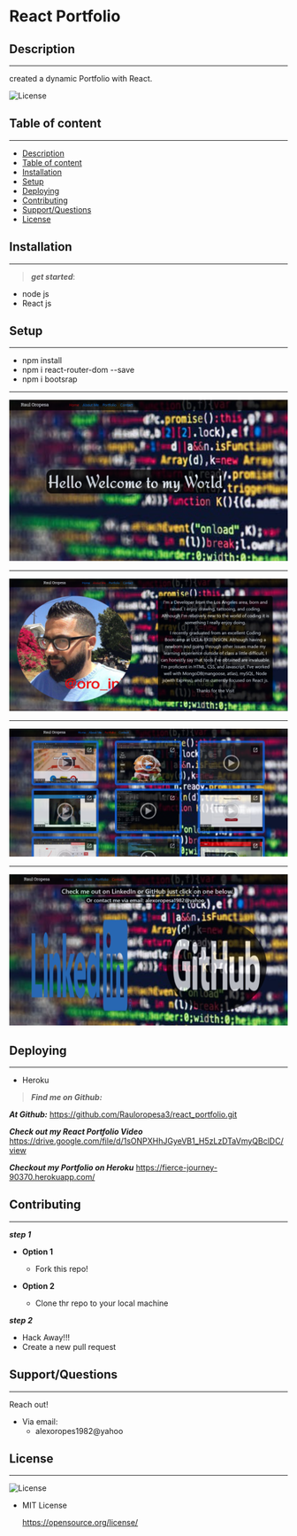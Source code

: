 # React Portfolio

## Description

---

created a dynamic Portfolio with React.

![License](https://img.shields.io/badge/LICENSE-MIT-maroon)

## Table of content

---

- [Description](#description)
- [Table of content](#table-of-content)
- [Installation](#installation)
- [Setup](#setup)
- [Deploying](#deploying)
- [Contributing](#contributing)
- [Support/Questions](#supportquestions)
- [License](#license)

## Installation

---

> **_get started_**:

- node js
- React js

## Setup

---

- npm install
- npm i react-router-dom --save
- npm i bootsrap

---

![picture of the React Portfolio App](reactPort1.png)

---

![picture of the React Portfolio App](reactPort2.png)

---

![picture of the React Portfolio App](reactPort3.png)

---

![picture of the React Portfolio App](reactPort4.png)

## Deploying

---

- Heroku

> **_Find me on Github:_**

**_At Github:_**
<https://github.com/Rauloropesa3/react_portfolio.git>

**_Check out my React Portfolio Video_**
<https://drive.google.com/file/d/1sONPXHhJGyeVB1_H5zLzDTaVmyQBclDC/view>

**_Checkout my Portfolio on Heroku_**
<https://fierce-journey-90370.herokuapp.com/>

## Contributing

---

**_step 1_**

- **Option 1**

  - Fork this repo!

- **Option 2**
  - Clone thr repo to your local machine

**_step 2_**

- Hack Away!!!
- Create a new pull request

## Support/Questions

---

Reach out!

- Via email:
  - alexoropes1982@yahoo

## License

---

![License](https://img.shields.io/badge/LICENSE-MIT-maroon)

- MIT License

  <https://opensource.org/license/>

  >
